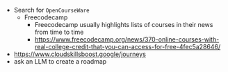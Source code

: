 - Search for `OpenCourseWare`
  - Freecodecamp
    - Freecodecamp usually highlights lists of courses in their news from time to time
    - https://www.freecodecamp.org/news/370-online-courses-with-real-college-credit-that-you-can-access-for-free-4fec5a28646/
- https://www.cloudskillsboost.google/journeys
- ask an LLM to create a roadmap
